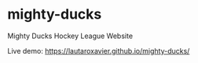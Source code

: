 # mighty-ducks
Mighty Ducks Hockey League Website

Live demo: https://lautaroxavier.github.io/mighty-ducks/
